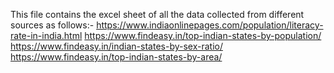 This file contains the excel sheet of all the data collected from different sources as follows:-
https://www.indiaonlinepages.com/population/literacy-rate-in-india.html
https://www.findeasy.in/top-indian-states-by-population/
https://www.findeasy.in/indian-states-by-sex-ratio/
https://www.findeasy.in/top-indian-states-by-area/
